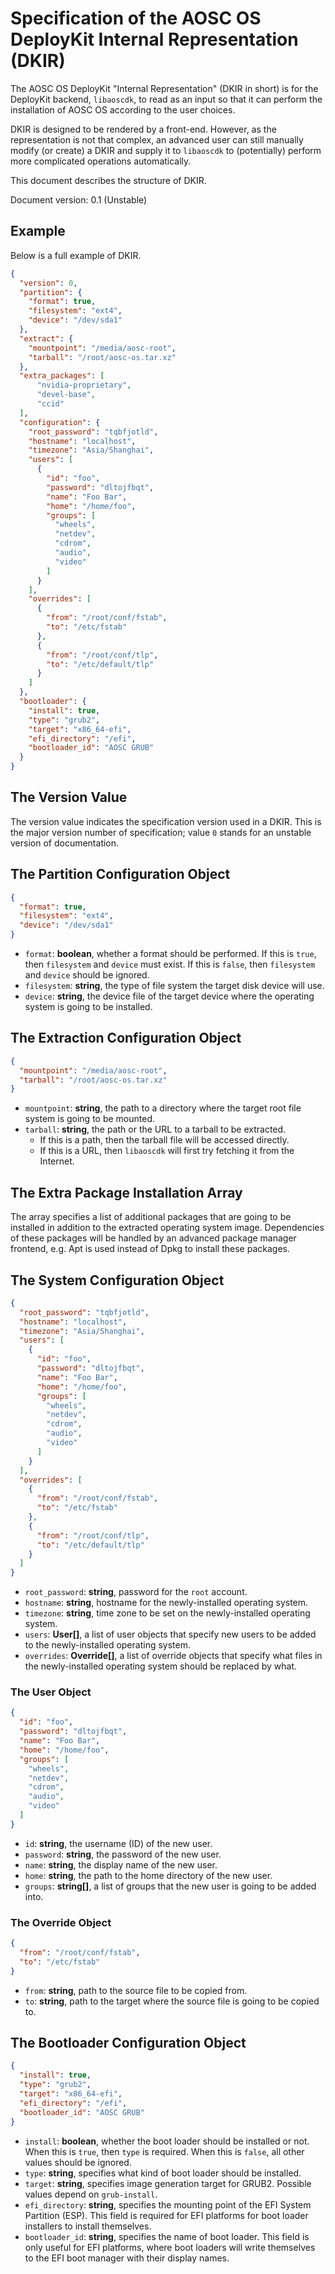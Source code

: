 # Specification of the AOSC OS DeployKit Internal Representation (DKIR)

The AOSC OS DeployKit "Internal Representation" (DKIR in short) is for the DeployKit backend, `libaoscdk`, to read as an input so that it can perform the installation of AOSC OS according to the user choices.

DKIR is designed to be rendered by a front-end. However, as the representation is not that complex, an advanced user can still manually modify (or create) a DKIR and supply it to `libaoscdk` to (potentially) perform more complicated operations automatically.

This document describes the structure of DKIR.

Document version: 0.1 (Unstable)

## Example

Below is a full example of DKIR.

```json
{
  "version": 0,
  "partition": {
    "format": true,
    "filesystem": "ext4",
    "device": "/dev/sda1"
  },
  "extract": {
    "mountpoint": "/media/aosc-root",
    "tarball": "/root/aosc-os.tar.xz"
  },
  "extra_packages": [
      "nvidia-proprietary",
      "devel-base",
      "ccid"
  ],
  "configuration": {
    "root_password": "tqbfjotld",
    "hostname": "localhost",
    "timezone": "Asia/Shanghai",
    "users": [
      {
        "id": "foo",
        "password": "dltojfbqt",
        "name": "Foo Bar",
        "home": "/home/foo",
        "groups": [
          "wheels",
          "netdev",
          "cdrom",
          "audio",
          "video"
        ]
      }
    ],
    "overrides": [
      {
        "from": "/root/conf/fstab",
        "to": "/etc/fstab"
      },
      {
        "from": "/root/conf/tlp",
        "to": "/etc/default/tlp"
      }
    ]
  },
  "bootloader": {
    "install": true,
    "type": "grub2",
    "target": "x86_64-efi",
    "efi_directory": "/efi",
    "bootloader_id": "AOSC GRUB"
  }
}
```

## The Version Value

The version value indicates the specification version used in a DKIR. This is the major version number of specification; value `0` stands for an unstable version of documentation.

## The Partition Configuration Object

```json
{
  "format": true,
  "filesystem": "ext4",
  "device": "/dev/sda1"
}
```

- `format`: **boolean**, whether a format should be performed. If this is `true`, then `filesystem` and `device` must exist. If this is `false`, then `filesystem` and `device` should be ignored.
- `filesystem`: **string**, the type of file system the target disk device will use.
- `device`: **string**, the device file of the target device where the operating system is going to be installed.

## The Extraction Configuration Object

```json
{
  "mountpoint": "/media/aosc-root",
  "tarball": "/root/aosc-os.tar.xz"
}
```

- `mountpoint`: **string**, the path to a directory where the target root file system is going to be mounted.
- `tarball`: **string**, the path or the URL to a tarball to be extracted.
    - If this is a path, then the tarball file will be accessed directly.
    - If this is a URL, then `libaoscdk` will first try fetching it from the Internet.

## The Extra Package Installation Array

The array specifies a list of additional packages that are going to be installed in addition to the extracted operating system image. Dependencies of these packages will be handled by an advanced package manager frontend, e.g. Apt is used instead of Dpkg to install these packages.

## The System Configuration Object

```json
{
  "root_password": "tqbfjotld",
  "hostname": "localhost",
  "timezone": "Asia/Shanghai",
  "users": [
    {
      "id": "foo",
      "password": "dltojfbqt",
      "name": "Foo Bar",
      "home": "/home/foo",
      "groups": [
        "wheels",
        "netdev",
        "cdrom",
        "audio",
        "video"
      ]
    }
  ],
  "overrides": [
    {
      "from": "/root/conf/fstab",
      "to": "/etc/fstab"
    },
    {
      "from": "/root/conf/tlp",
      "to": "/etc/default/tlp"
    }
  ]
}
```

- `root_password`: **string**, password for the `root` account.
- `hostname`: **string**, hostname for the newly-installed operating system.
- `timezone`: **string**, time zone to be set on the newly-installed operating system.
- `users`: **User[]**, a list of user objects that specify new users to be added to the newly-installed operating system.
- `overrides`: **Override[]**, a list of override objects that specify what files in the newly-installed operating system should be replaced by what.

### The User Object

```json
{
  "id": "foo",
  "password": "dltojfbqt",
  "name": "Foo Bar",
  "home": "/home/foo",
  "groups": [
    "wheels",
    "netdev",
    "cdrom",
    "audio",
    "video"
  ]
}
```

- `id`: **string**, the username (ID) of the new user.
- `password`: **string**, the password of the new user.
- `name`: **string**, the display name of the new user.
- `home`: **string**, the path to the home directory of the new user.
- `groups`: **string[]**, a list of groups that the new user is going to be added into.

### The Override Object

```json
{
  "from": "/root/conf/fstab",
  "to": "/etc/fstab"
}
```

- `from`: **string**, path to the source file to be copied from.
- `to`: **string**, path to the target where the source file is going to be copied to.

## The Bootloader Configuration Object

```json
{
  "install": true,
  "type": "grub2",
  "target": "x86_64-efi",
  "efi_directory": "/efi",
  "bootloader_id": "AOSC GRUB"
}
```

- `install`: **boolean**, whether the boot loader should be installed or not. When this is `true`, then `type` is required. When this is `false`, all other values should be ignored.
- `type`: **string**, specifies what kind of boot loader should be installed.
- `target`: **string**, specifies image generation target for GRUB2. Possible values depend on `grub-install`.
- `efi_directory`: **string**, specifies the mounting point of the EFI System Partition (ESP). This field is required for EFI platforms for boot loader installers to install themselves.
- `bootloader_id`: **string**, specifies the name of boot loader. This field is only useful for EFI platforms, where boot loaders will write themselves to the EFI boot manager with their display names.
